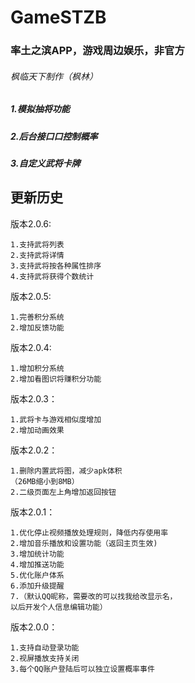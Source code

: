 # GameSTZB
### 率土之滨APP，游戏周边娱乐，非官方
###### 枫临天下制作（枫林）
##### 1.模拟抽将功能
##### 2.后台接口口控制概率
##### 3.自定义武将卡牌



## 更新历史
版本2.0.6:

    1.支持武将列表
    2.支持武将详情
    3.支持武将按各种属性排序
    4.支持武将获得个数统计


版本2.0.5:

    1.完善积分系统
    2.增加反馈功能


版本2.0.4:

    1.增加积分系统
    2.增加看图识将赚积分功能

版本2.0.3：

    1.武将卡与游戏相似度增加
    2.增加动画效果



版本2.0.2：

    1.删除内置武将图，减少apk体积
    （26MB缩小到8MB）
    2.二级页面左上角增加返回按钮


版本2.0.1：

    1.优化停止视频播放处理规则，降低内存使用率
    2.增加音乐播放和设置功能（返回主页生效)
    3.增加统计功能
    4.增加推送功能
    5.优化账户体系
    6.添加升级提醒
    7.（默认QQ昵称，需要改的可以找我给改显示名，
    以后开发个人信息编辑功能）
版本2.0.0：

    1.支持自动登录功能
    2.视屏播放支持关闭
    3.每个QQ账户登陆后可以独立设置概率事件